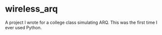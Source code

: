# wireless_arq
A project I wrote for a college class simulating ARQ.
This was the first time I ever used Python.
